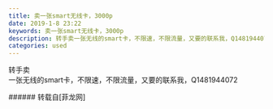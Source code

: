 ```yaml
---
title: 卖一张smart无线卡，3000p
date: 2019-1-8 23:22
keywords: 卖一张smart无线卡，3000p
description: 转手卖一张无线的smart卡，不限速，不限流量，又要的联系我，Q1481944072
categories: used
---
```

<td class="t_f" id="postmessage_2645097">

转手卖<br/>
一张无线的smart卡，不限速，不限流量，又要的联系我，Q1481944072<br/>
</td>
###### 转载自[菲龙网]